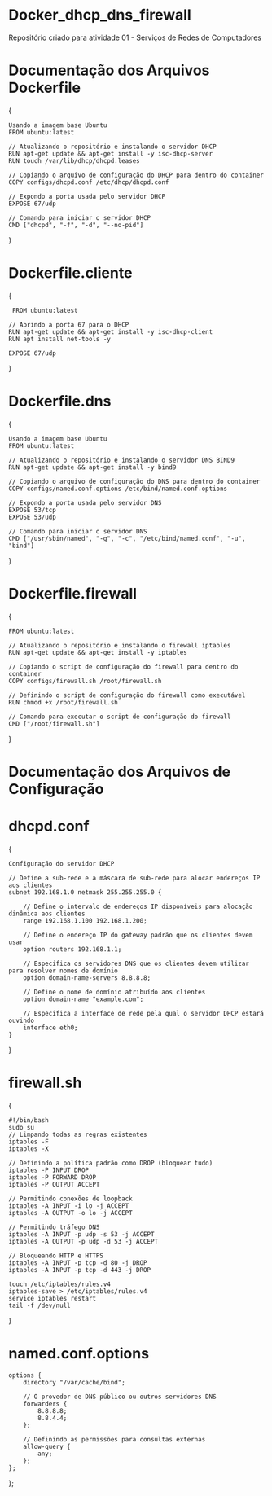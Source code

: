 
# Docker_dhcp_dns_firewall
Repositório criado para atividade 01 - Serviços de Redes de Computadores 

# Documentação dos Arquivos Dockerfile
{   

    Usando a imagem base Ubuntu
    FROM ubuntu:latest

    // Atualizando o repositório e instalando o servidor DHCP
    RUN apt-get update && apt-get install -y isc-dhcp-server
    RUN touch /var/lib/dhcp/dhcpd.leases

    // Copiando o arquivo de configuração do DHCP para dentro do container
    COPY configs/dhcpd.conf /etc/dhcp/dhcpd.conf

    // Expondo a porta usada pelo servidor DHCP
    EXPOSE 67/udp

    // Comando para iniciar o servidor DHCP
    CMD ["dhcpd", "-f", "-d", "--no-pid"]
}

# Dockerfile.cliente
   { 
   
     FROM ubuntu:latest

    // Abrindo a porta 67 para o DHCP
    RUN apt-get update && apt-get install -y isc-dhcp-client
    RUN apt install net-tools -y

    EXPOSE 67/udp
}

# Dockerfile.dns
{ 

    Usando a imagem base Ubuntu
    FROM ubuntu:latest

    // Atualizando o repositório e instalando o servidor DNS BIND9
    RUN apt-get update && apt-get install -y bind9

    // Copiando o arquivo de configuração do DNS para dentro do container
    COPY configs/named.conf.options /etc/bind/named.conf.options

    // Expondo a porta usada pelo servidor DNS
    EXPOSE 53/tcp
    EXPOSE 53/udp

    // Comando para iniciar o servidor DNS
    CMD ["/usr/sbin/named", "-g", "-c", "/etc/bind/named.conf", "-u", "bind"]
}

# Dockerfile.firewall
{ 
   
    FROM ubuntu:latest

    // Atualizando o repositório e instalando o firewall iptables
    RUN apt-get update && apt-get install -y iptables

    // Copiando o script de configuração do firewall para dentro do container
    COPY configs/firewall.sh /root/firewall.sh

    // Definindo o script de configuração do firewall como executável
    RUN chmod +x /root/firewall.sh

    // Comando para executar o script de configuração do firewall
    CMD ["/root/firewall.sh"]
}

# Documentação dos Arquivos de Configuração
# dhcpd.conf
{
    
    Configuração do servidor DHCP

    // Define a sub-rede e a máscara de sub-rede para alocar endereços IP aos clientes
    subnet 192.168.1.0 netmask 255.255.255.0 {

        // Define o intervalo de endereços IP disponíveis para alocação dinâmica aos clientes
        range 192.168.1.100 192.168.1.200;

        // Define o endereço IP do gateway padrão que os clientes devem usar
        option routers 192.168.1.1;

        // Especifica os servidores DNS que os clientes devem utilizar para resolver nomes de domínio
        option domain-name-servers 8.8.8.8;

        // Define o nome de domínio atribuído aos clientes
        option domain-name "example.com";

        // Especifica a interface de rede pela qual o servidor DHCP estará ouvindo
        interface eth0;
    }
}

# firewall.sh
{  
   
    #!/bin/bash
    sudo su
    // Limpando todas as regras existentes
    iptables -F
    iptables -X

    // Definindo a política padrão como DROP (bloquear tudo)
    iptables -P INPUT DROP
    iptables -P FORWARD DROP
    iptables -P OUTPUT ACCEPT

    // Permitindo conexões de loopback
    iptables -A INPUT -i lo -j ACCEPT
    iptables -A OUTPUT -o lo -j ACCEPT

    // Permitindo tráfego DNS
    iptables -A INPUT -p udp -s 53 -j ACCEPT
    iptables -A OUTPUT -p udp -d 53 -j ACCEPT

    // Bloqueando HTTP e HTTPS
    iptables -A INPUT -p tcp -d 80 -j DROP
    iptables -A INPUT -p tcp -d 443 -j DROP

    touch /etc/iptables/rules.v4
    iptables-save > /etc/iptables/rules.v4
    service iptables restart
    tail -f /dev/null
}

# named.conf.options
    options {
        directory "/var/cache/bind";

        // O provedor de DNS público ou outros servidores DNS
        forwarders {
            8.8.8.8;
            8.8.4.4;
        };

        // Definindo as permissões para consultas externas
        allow-query {
            any;
        };
    };

};




